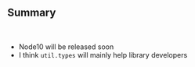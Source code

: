 ## Summary

<br />

- Node10 will be released soon
- I think `util.types` will mainly help library developers
